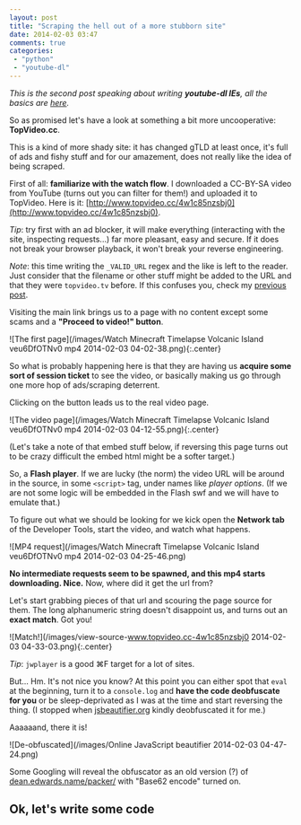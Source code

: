 ```yaml
---
layout: post
title: "Scraping the hell out of a more stubborn site"
date: 2014-02-03 03:47
comments: true
categories: 
 - "python"
 - "youtube-dl"
---
```


*This is the second post speaking about writing **youtube-dl IEs**, all the basics are [here](/add-support-for-a-new-video-site-to-youtube-dl/).*

So as promised let's have a look at something a bit more uncooperative: **TopVideo.cc**.

This is a kind of more shady site: it has changed gTLD at least once, it's full of ads and fishy stuff and for our amazement, does not really like the idea of being scraped.

First of all: **familiarize with the watch flow**. I downloaded a CC-BY-SA video from YouTube (turns out you can filter for them!) and uploaded it to TopVideo. Here is it: [http://www.topvideo.cc/4w1c85nzsbj0](http://www.topvideo.cc/4w1c85nzsbj0).

*Tip*: try first with an ad blocker, it will make everything (interacting with the site, inspecting requests...) far more pleasant, easy and secure. If it does not break your browser playback, it won't break your reverse engineering.

*Note*: this time writing the `_VALID_URL` regex and the like is left to the reader. Just consider that the filename or other stuff might be added to the URL and that they were `topvideo.tv` before. If this confuses you, check my [previous post](/add-support-for-a-new-video-site-to-youtube-dl/). 

Visiting the main link brings us to a page with no content except some scams and a **"Proceed to video!" button**.

![The first page](/images/Watch Minecraft Timelapse Volcanic Island veu6DfOTNv0 mp4 2014-02-03 04-02-38.png){:.center}

So what is probably happening here is that they are having us **acquire some sort of session ticket** to see the video, or basically making us go through one more hop of ads/scraping deterrent.

Clicking on the button leads us to the real video page.

![The video page](/images/Watch Minecraft Timelapse Volcanic Island veu6DfOTNv0 mp4 2014-02-03 04-12-55.png){:.center}

(Let's take a note of that embed stuff below, if reversing this page turns out to be crazy difficult the embed html might be a softer target.)

So, a **Flash player**. If we are lucky (the norm) the video URL will be around in the source, in some `<script>` tag, under names like *player options*. (If we are not some logic will be embedded in the Flash swf and we will have to emulate that.)

To figure out what we should be looking for we kick open the **Network tab** of the Developer Tools, start the video, and watch what happens.

![MP4 request](/images/Watch Minecraft Timelapse Volcanic Island veu6DfOTNv0 mp4 2014-02-03 04-25-46.png)

**No intermediate requests seem to be spawned, and this mp4 starts downloading. Nice.** Now, where did it get the url from?

Let's start grabbing pieces of that url and scouring the page source for them. The long alphanumeric string doesn't disappoint us, and turns out an **exact match**. Got you!

![Match!](/images/view-source-www.topvideo.cc-4w1c85nzsbj0 2014-02-03 04-33-03.png){:.center}

*Tip*: `jwplayer` is a good ⌘F target for a lot of sites. 

But... Hm. It's not nice you know? At this point you can either spot that `eval` at the beginning, turn it to a `console.log` and **have the code deobfuscate for you** or be sleep-deprivated as I was at the time and start reversing the thing. (I stopped when [jsbeautifier.org](http://jsbeautifier.org/) kindly deobfuscated it for me.)

Aaaaaand, there it is!

![De-obfuscated](/images/Online JavaScript beautifier 2014-02-03 04-47-24.png)

Some Googling will reveal the obfuscator as an old version (?) of [dean.edwards.name/packer/](http://dean.edwards.name/packer/) with "Base62 encode" turned on.

## Ok, let's write some code